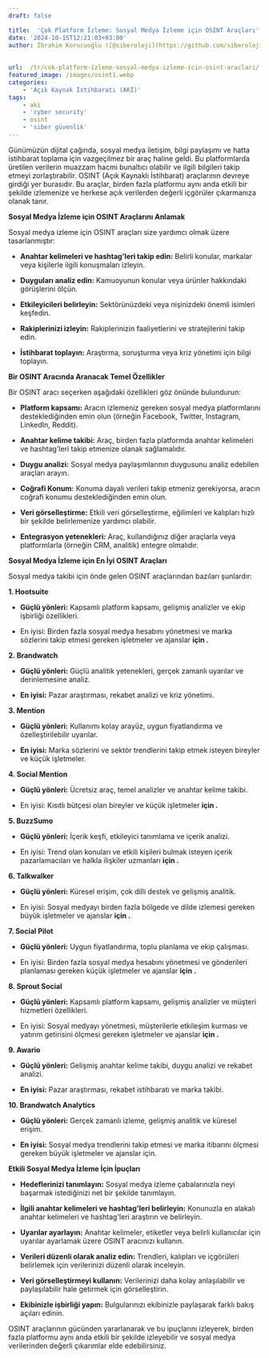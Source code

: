 ```yaml
---
draft: false

title:  'Çok Platform İzleme: Sosyal Medya İzleme için OSINT Araçları'
date: '2024-10-15T12:21:03+03:00'
author: İbrahim Korucuoğlu ([@siberoloji](https://github.com/siberoloji))
 
 
url:  /tr/cok-platform-izleme-sosyal-medya-izleme-icin-osint-araclari/
featured_image: /images/osint1.webp
categories:
    - 'Açık Kaynak İstihbaratı (AKİ)'
tags:
    - aki
    - 'cyber security'
    - osint
    - 'siber güvenlik'
---
```



Günümüzün dijital çağında, sosyal medya iletişim, bilgi paylaşımı ve hatta istihbarat toplama için vazgeçilmez bir araç haline geldi. Bu platformlarda üretilen verilerin muazzam hacmi bunaltıcı olabilir ve ilgili bilgileri takip etmeyi zorlaştırabilir. OSINT (Açık Kaynaklı İstihbarat) araçlarının devreye girdiği yer burasıdır. Bu araçlar, birden fazla platformu aynı anda etkili bir şekilde izlemenize ve herkese açık verilerden değerli içgörüler çıkarmanıza olanak tanır.



**Sosyal Medya İzleme için OSINT Araçlarını Anlamak**



Sosyal medya izleme için OSINT araçları size yardımcı olmak üzere tasarlanmıştır:


* **Anahtar kelimeleri ve hashtag'leri takip edin:**  Belirli konular, markalar veya kişilerle ilgili konuşmaları izleyin.

* **Duyguları analiz edin:**  Kamuoyunun konular veya ürünler hakkındaki görüşlerini ölçün.

* **Etkileyicileri belirleyin:**  Sektörünüzdeki veya nişinizdeki önemli isimleri keşfedin.

* **Rakiplerinizi izleyin:**  Rakiplerinizin faaliyetlerini ve stratejilerini takip edin.

* **İstihbarat toplayın:**  Araştırma, soruşturma veya kriz yönetimi için bilgi toplayın.




**Bir OSINT Aracında Aranacak Temel Özellikler**



Bir OSINT aracı seçerken aşağıdaki özellikleri göz önünde bulundurun:


* **Platform kapsamı:**  Aracın izlemeniz gereken sosyal medya platformlarını desteklediğinden emin olun (örneğin Facebook, Twitter, Instagram, LinkedIn, Reddit).

* **Anahtar kelime takibi:**  Araç, birden fazla platformda anahtar kelimeleri ve hashtag'leri takip etmenize olanak sağlamalıdır.

* **Duygu analizi:**  Sosyal medya paylaşımlarının duygusunu analiz edebilen araçları arayın.

* **Coğrafi Konum:**  Konuma dayalı verileri takip etmeniz gerekiyorsa, aracın coğrafi konumu desteklediğinden emin olun.

* **Veri görselleştirme:**  Etkili veri görselleştirme, eğilimleri ve kalıpları hızlı bir şekilde belirlemenize yardımcı olabilir.

* **Entegrasyon yetenekleri:**  Araç, kullandığınız diğer araçlarla veya platformlarla (örneğin CRM, analitik) entegre olmalıdır.




**Sosyal Medya İzleme için En İyi OSINT Araçları**



Sosyal medya takibi için önde gelen OSINT araçlarından bazıları şunlardır:



**1. Hootsuite**


* **Güçlü yönleri:**  Kapsamlı platform kapsamı, gelişmiş analizler ve ekip işbirliği özellikleri.

*  En iyisi: Birden fazla sosyal medya hesabını yönetmesi ve marka sözlerini takip etmesi gereken işletmeler ve ajanslar **için .**




**2. Brandwatch**


* **Güçlü yönleri:**  Güçlü analitik yetenekleri, gerçek zamanlı uyarılar ve derinlemesine analiz.

* **En iyisi:**  Pazar araştırması, rekabet analizi ve kriz yönetimi.




**3. Mention**


* **Güçlü yönleri:**  Kullanımı kolay arayüz, uygun fiyatlandırma ve özelleştirilebilir uyarılar.

* **En iyisi:**  Marka sözlerini ve sektör trendlerini takip etmek isteyen bireyler ve küçük işletmeler.




**4. Social Mention**


* **Güçlü yönleri:**  Ücretsiz araç, temel analizler ve anahtar kelime takibi.

*  En iyisi: Kısıtlı bütçesi olan bireyler ve küçük işletmeler **için .**




**5. BuzzSumo**


* **Güçlü yönleri:**  İçerik keşfi, etkileyici tanımlama ve içerik analizi.

*  En iyisi: Trend olan konuları ve etkili kişileri bulmak isteyen içerik pazarlamacıları ve halkla ilişkiler uzmanları **için .**




**6. Talkwalker**


* **Güçlü yönleri:**  Küresel erişim, çok dilli destek ve gelişmiş analitik.

*  En iyisi: Sosyal medyayı birden fazla bölgede ve dilde izlemesi gereken büyük işletmeler ve ajanslar **için .**




**7. Social Pilot**


* **Güçlü yönleri:**  Uygun fiyatlandırma, toplu planlama ve ekip çalışması.

*  En iyisi: Birden fazla sosyal medya hesabını yönetmesi ve gönderileri planlaması gereken küçük işletmeler ve ajanslar **için .**




**8. Sprout Social**


* **Güçlü yönleri:**  Kapsamlı platform kapsamı, gelişmiş analizler ve müşteri hizmetleri özellikleri.

*  En iyisi: Sosyal medyayı yönetmesi, müşterilerle etkileşim kurması ve yatırım getirisini ölçmesi gereken işletmeler ve ajanslar **için .**




**9. Awario**


* **Güçlü yönleri:**  Gelişmiş anahtar kelime takibi, duygu analizi ve rekabet analizi.

* **En iyisi:**  Pazar araştırması, rekabet istihbaratı ve marka takibi.




**10. Brandwatch Analytics**


* **Güçlü yönleri:**  Gerçek zamanlı izleme, gelişmiş analitik ve küresel erişim.

* **En iyisi:**  Sosyal medya trendlerini takip etmesi ve marka itibarını ölçmesi gereken büyük işletmeler ve ajanslar için.




**Etkili Sosyal Medya İzleme İçin İpuçları**


* **Hedeflerinizi tanımlayın:**  Sosyal medya izleme çabalarınızla neyi başarmak istediğinizi net bir şekilde tanımlayın.

* **İlgili anahtar kelimeleri ve hashtag'leri belirleyin:**  Konunuzla en alakalı anahtar kelimeleri ve hashtag'leri araştırın ve belirleyin.

* **Uyarılar ayarlayın:**  Anahtar kelimeler, etiketler veya belirli kullanıcılar için uyarılar ayarlamak üzere OSINT aracınızı kullanın.

* **Verileri düzenli olarak analiz edin:**  Trendleri, kalıpları ve içgörüleri belirlemek için verilerinizi düzenli olarak inceleyin.

* **Veri görselleştirmeyi kullanın:**  Verilerinizi daha kolay anlaşılabilir ve paylaşılabilir hale getirmek için görselleştirin.

* **Ekibinizle işbirliği yapın:**  Bulgularınızı ekibinizle paylaşarak farklı bakış açıları edinin.




OSINT araçlarının gücünden yararlanarak ve bu ipuçlarını izleyerek, birden fazla platformu aynı anda etkili bir şekilde izleyebilir ve sosyal medya verilerinden değerli çıkarımlar elde edebilirsiniz.
